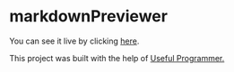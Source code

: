 # markdownPreviewer

You can see it live by clicking [here](https://steelejackson.github.io/markdownPreviewer/).

This project was built with the help of [Useful Programmer.](https://www.youtube.com/c/UsefulProgrammer)
